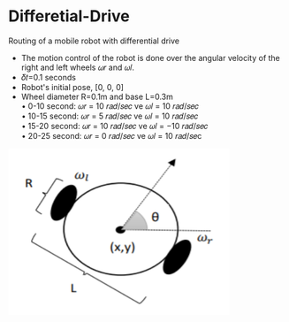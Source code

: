 # Differetial-Drive
Routing of a mobile robot with differential drive
- The motion control of the robot is done over the angular velocity of the right and left wheels 𝜔𝑟 and 𝜔𝑙.
- 𝛿𝑡=0.1 seconds 
- Robot's initial pose, [0, 0, 0] <br>
- Wheel diameter R=0.1m and base L=0.3m <br>
• 0-10 second: 𝜔𝑟 = 10 𝑟𝑎𝑑/𝑠𝑒𝑐 ve 𝜔𝑙 = 10 𝑟𝑎𝑑/𝑠𝑒𝑐 <br>
• 10-15 second: 𝜔𝑟 = 5 𝑟𝑎𝑑/𝑠𝑒𝑐 ve 𝜔𝑙 = 10 𝑟𝑎𝑑/𝑠𝑒𝑐  <br>
• 15-20 second: 𝜔𝑟 = 10 𝑟𝑎𝑑/𝑠𝑒𝑐 ve 𝜔𝑙 = −10 𝑟𝑎𝑑/𝑠𝑒𝑐 <br>
• 20-25 second: 𝜔𝑟 = 0 𝑟𝑎𝑑/𝑠𝑒𝑐 ve 𝜔𝑙 = 10 𝑟𝑎𝑑/𝑠𝑒c <br>

<img src="robot.png" width="400" height="300">
